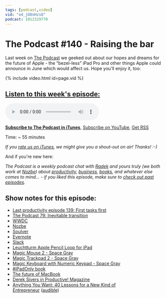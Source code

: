 ```yaml
---
tags: [podcast,video]
vid: "od_jO8nHzsQ"
podcast: 1012329770
---
```


# The Podcast #140 - Raising the bar

Last week on [The Podcast][p] we geeked out about our hopes and dreams for the future of Apple - the “bezel-less” iPad Pro and other things Apple could announce in June which would affect us. Hope you’ll enjoy it, too:

{% include video.html id=page.vid %}

<!--More-->

## [Listen to this week's episode:][e]

<audio controls>
<source src="https://files.nozbe.com/podcast/140.mp3" type="audio/mpeg">
</audio>

**[Subscribe to The Podcast in iTunes][i]**, [Subscribe on YouTube][y], [Get RSS][rss]

Time: ~ 55 minutes

*If you [rate us on iTunes][i], we might give you a shout-out on air! Thanks! :-)*

And if you're new here:

*The Podcast is a weekly podcast chat with [Radek][r] and yours truly (we both work at [Nozbe][n]) about [productivity](/productivity), [business](/business), [books](/books), and whatever else comes to mind… - if you liked this episode, make sure to [check out past episodes](/podcast).*

## Show notes for this episode:

  * [Last productivity episode 139: First tasks first](http://thepodcast.fm/episodes/139)
  * [The Podcast 79: Inevitable transition](http://thepodcast.fm/79)
  * [WWDC](https://developer.apple.com/wwdc/)
  * [Nozbe](https://nozbe.com/)
  * [Soulver](https://itunes.apple.com/us/app/soulver/id348142037?mt=8)
  * [Evernote](https://evernote.com/)
  * [Slack](https://slack.com/)
  * [Leuchtturm Apple Pencil Loop for iPad](https://www.amazon.com/dp/B002CWMAPW)
  * [Magic Mouse 2 - Space Gray](https://www.apple.com/shop/product/MRME2LL/A/magic-mouse-2-space-gray)
  * [Magic Trackpad 2 - Space Gray](https://www.apple.com/shop/product/MRMF2LL/A/magic-trackpad-2-space-gray)
  * [Magic Keyboard with Numeric Keypad - Space Gray](https://www.apple.com/shop/product/MRMH2LL/A/magic-keyboard-with-numeric-keypad-us-english-space-gray)
  * [#iPadOnly book](https://www.amazon.com/iPadOnly-first-post-PC-everything-between-ebook/dp/B00DVETZW6/)
  * [The future of MacBook](http://radex.io/future-macbooks/)
  * [Derek Sivers in Productive! Magazine](http://productivemag.com/30)
  * [Anything You Want: 40 Lessons for a New Kind of Entrepreneur](https://www.amazon.com/Anything-You-Want-Lessons-Entrepreneur-ebook/dp/B013XUNUAA/) ([audible](https://www.audible.com/pd/Bios-Memoirs/Anything-You-Want-Audiobook/B00563HS4C))

[y]: https://michael.gratis/thepodcastyt
[rss]: http://thepodcast.fm/episodes?format=RSS
[e]: http://thepodcast.fm/episodes/140

[p]: https://michael.gratis/thepodcastfm
[n]: https://nozbe.com/?a=mike
[r]: https://michael.gratis/radex
[i]: https://michael.gratis/thepodcast
[o]: https://michael.gratis/ipadonly

